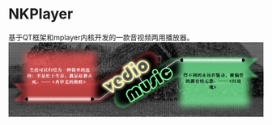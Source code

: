 # NKPlayer
基于QT框架和mplayer内核开发的一款音视频两用播放器。
![image](https://github.com/Nyankotigle/NKPlayer/blob/master/images/%E5%90%AF%E5%8A%A8%E7%95%8C%E9%9D%A2.png)
